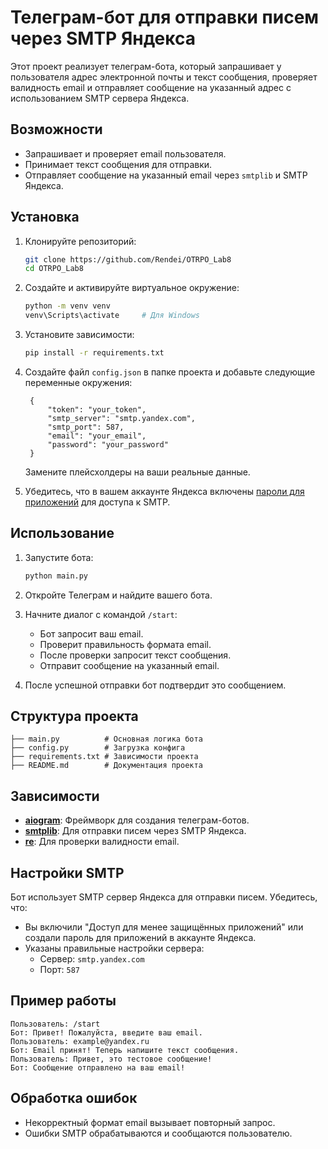 # Телеграм-бот для отправки писем через SMTP Яндекса

Этот проект реализует телеграм-бота, который запрашивает у пользователя адрес электронной почты и текст сообщения, проверяет валидность email и отправляет сообщение на указанный адрес с использованием SMTP сервера Яндекса.

## Возможности
- Запрашивает и проверяет email пользователя.
- Принимает текст сообщения для отправки.
- Отправляет сообщение на указанный email через `smtplib` и SMTP Яндекса.


## Установка

1. Клонируйте репозиторий:
   ```bash
   git clone https://github.com/Rendei/OTRPO_Lab8
   cd OTRPO_Lab8
   ```

2. Создайте и активируйте виртуальное окружение:
   ```bash
   python -m venv venv
   venv\Scripts\activate     # Для Windows
   ```

3. Установите зависимости:
   ```bash
   pip install -r requirements.txt
   ```

4. Создайте файл `config.json` в папке проекта и добавьте следующие переменные окружения:
   ```env
    {
        "token": "your_token",
        "smtp_server": "smtp.yandex.com",
        "smtp_port": 587,
        "email": "your_email",
        "password": "your_password"
    }
   ```

   Замените плейсхолдеры на ваши реальные данные.

5. Убедитесь, что в вашем аккаунте Яндекса включены [пароли для приложений](https://yandex.ru/support/id/authorization/app-passwords.html) для доступа к SMTP.

## Использование

1. Запустите бота:
   ```bash
   python main.py
   ```

2. Откройте Телеграм и найдите вашего бота.

3. Начните диалог с командой `/start`:
   - Бот запросит ваш email.
   - Проверит правильность формата email.
   - После проверки запросит текст сообщения.
   - Отправит сообщение на указанный email.

4. После успешной отправки бот подтвердит это сообщением.

## Структура проекта
```
├── main.py          # Основная логика бота
├── config.py        # Загрузка конфига
├── requirements.txt # Зависимости проекта
├── README.md        # Документация проекта
```

## Зависимости
- **[aiogram](https://docs.aiogram.dev/)**: Фреймворк для создания телеграм-ботов.
- **[smtplib](https://docs.python.org/3/library/smtplib.html)**: Для отправки писем через SMTP Яндекса.
- **[re](https://docs.python.org/3/library/re.html)**: Для проверки валидности email.

## Настройки SMTP
Бот использует SMTP сервер Яндекса для отправки писем. Убедитесь, что:
- Вы включили "Доступ для менее защищённых приложений" или создали пароль для приложений в аккаунте Яндекса.
- Указаны правильные настройки сервера:
  - Сервер: `smtp.yandex.com`
  - Порт: `587`

## Пример работы
```plaintext
Пользователь: /start
Бот: Привет! Пожалуйста, введите ваш email.
Пользователь: example@yandex.ru
Бот: Email принят! Теперь напишите текст сообщения.
Пользователь: Привет, это тестовое сообщение!
Бот: Сообщение отправлено на ваш email!
```

## Обработка ошибок
- Некорректный формат email вызывает повторный запрос.
- Ошибки SMTP обрабатываются и сообщаются пользователю.
